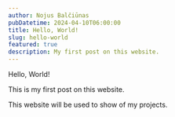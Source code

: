 ```yaml
---
author: Nojus Balčiūnas
pubDatetime: 2024-04-10T06:00:00
title: Hello, World!
slug: hello-world
featured: true
description: My first post on this website.
---
```


Hello, World!

This is my first post on this website.

This website will be used to show of my projects.
